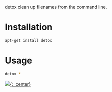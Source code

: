 
detox clean up filenames from the command line.
# Installation
```bash
apt-get install detox
```

# Usage

```bash 
detox *  
```
[![](not-by-ai.svg){: .center}](https://notbyai.fyi)
